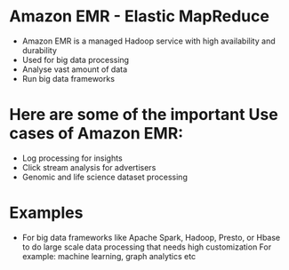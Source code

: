 
# Amazon EMR - Elastic MapReduce
- Amazon EMR is a managed Hadoop service with high availability and durability
- Used for big data processing
- Analyse vast amount of data
- Run big data frameworks
# Here are some of the important Use cases of Amazon EMR:
- Log processing for insights
- Click stream analysis for advertisers
- Genomic and life science dataset processing
# Examples
- For big data frameworks like Apache Spark, Hadoop, Presto, or Hbase to do large scale data processing that needs 
   high customization For example: machine learning, graph analytics etc